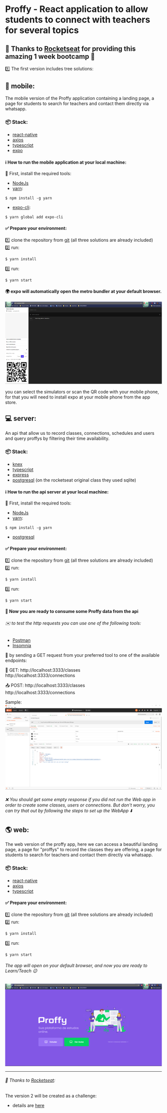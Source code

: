 # Proffy - React application to allow students to connect with teachers for several topics



## :rocket: Thanks to [Rocketseat](https://rocketseat.com.br/) for providing this amazing 1 week bootcamp :clap:


:one: The first version includes tree solutions:


## :iphone: mobile: 

The mobile version of the Proffy application containing a landing page, a page for students to search for teachers and contact them directly via whatsapp.

### :package: Stack: 
* [react-native](https://reactnative.dev/)
* [axios](https://github.com/axios/axios)
* [typescript](https://www.typescriptlang.org/)
* [expo](https://expo.io/tools)
    
#### :information_source: How to run the mobile application at your local machine:

:wrench: First, install the required tools:

* [NodeJs](https://nodejs.org/en/download/)  
* [yarn](https://yarnpkg.com/getting-started/install):  
```
$ npm install -g yarn
```
* [expo-cli](https://expo.io/tools#cli):  
```
$ yarn global add expo-cli
```

#### :white_check_mark: Prepare your environment:

:one: clone the repository from [git](https://github.com/bmodepri/e-learning-platform.git) (all three solutions are already included)  
:two: run:  
```
$ yarn install
```
:three: run:  
```
$ yarn start 
```

#### :earth_africa: expo will automatically open the metro bundler at your default browser.


![](./readme/img/expo_metro_bundler.png)

you can select the simulators or scan the QR code with your mobile phone, 
for that you will need to install expo at your mobile phone from the app store.



## :computer: server:


An api that allow us to record classes, connections, schedules and users and query proffys by filtering their time availability.

### :package: Stack: 

* [knex](http://knexjs.org/)
* [typescript](https://www.typescriptlang.org/) 
* [express](https://expressjs.com/)
* [postgresql](https://www.postgresql.org/) (on the rocketseat original class they used sqlite)

#### :information_source: How to run the api server at your local machine:

:wrench: First, install the required tools:

* [NodeJs](https://nodejs.org/en/download/)  
* [yarn](https://yarnpkg.com/getting-started/install):  
```
$ npm install -g yarn
```
* [postgresql](https://www.postgresql.org/download/)


#### :white_check_mark: Prepare your environment:

:one: clone the repository from [git](https://github.com/bmodepri/e-learning-platform.git) (all three solutions are already included)  
:two: run:  
```
$ yarn install
```
:three: run:  
```
$ yarn start
```

#### :tada: Now you are ready to consume some Proffy data from the api
###### :envelope: to test the http requests you can use one of the following tools:

* [Postman](https://www.postman.com/)
* [Insomnia](https://insomnia.rest/)

:postbox: by sending a GET request from your preferred tool to one of the available endpoints:

:email: GET: 
http://localhost:3333/classes  
http://localhost:3333/connections  

:outbox_tray: POST: 
http://localhost:3333/classes  
http://localhost:3333/connections  

Sample:
![](./readme/img/api_get_from_postman.png)

###### :x: You should get some empty response if you did not run the Web app in order to create some classes, users or connections. But don't worry, you can try that out by following the steps to set up the WebApp :arrow_down:

## :earth_americas: web: 

The web version of the proffy app, here we can access a beautiful landing page, a page for "proffys" to record the classes they are offering, a page for students to search for teachers and contact them directly via whatsapp.

### :package: Stack: 
* [react-native](https://reactnative.dev/)
* [axios](https://github.com/axios/axios)
* [typescript](https://www.typescriptlang.org/)

#### :white_check_mark: Prepare your environment:

:one: clone the repository from [git](https://github.com/bmodepri/e-learning-platform.git) (all three solutions are already included)  
:two: run:  
```
$ yarn install  
```
:three: run:  
```
$ yarn start 
```

###### The app will open on your default browser, and now you are ready to Learn/Teach :wink:
![](./readme/img/proffy_landing_page.png)

*******************************        
###### :purple_heart: Thanks to [Rocketseat](https://rocketseat.com.br/): 
The version 2 will be created as a challenge: 
* details are [here](https://www.notion.so/Vers-o-2-0-Proffy-eefca1b981694cd0a895613bc6235970)